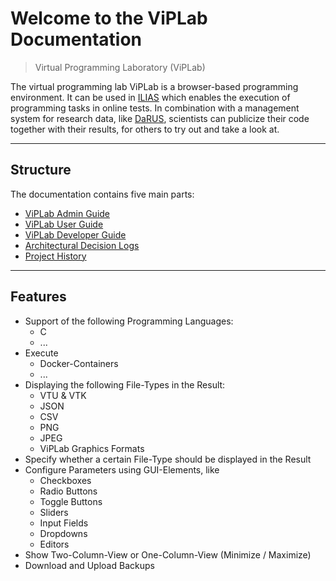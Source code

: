 # Welcome to the ViPLab Documentation

> Virtual Programming Laboratory (ViPLab)

The virtual programming lab ViPLab is a browser-based programming environment. It can be used in [ILIAS](https://www.ilias.de/) which enables the execution of programming tasks in online tests. In combination with a management system for research data, like [DaRUS](https://www.izus.uni-stuttgart.de/fokus/darus), scientists can publicize their code together with their results, for others to try out and take a look at. 

---

## Structure

The documentation contains five main parts:

- [ViPLab Admin Guide](admin/index.md) 
- [ViPLab User Guide](user/index.md)
- [ViPLab Developer Guide](developer/index.md) 
- [Architectural Decision Logs](adr/index.md)
- [Project History](history/index.md)

---

## Features
- Support of the following Programming Languages:
    - C
    - ...
- Execute 
    - Docker-Containers
    - ...
- Displaying the following File-Types in the Result:
    - VTU & VTK
    - JSON
    - CSV
    - PNG
    - JPEG
    - ViPLab Graphics Formats
- Specify whether a certain File-Type should be displayed in the Result
- Configure Parameters using GUI-Elements, like
    - Checkboxes
    - Radio Buttons
    - Toggle Buttons
    - Sliders
    - Input Fields
    - Dropdowns
    - Editors
- Show Two-Column-View or One-Column-View (Minimize / Maximize)
- Download and Upload Backups